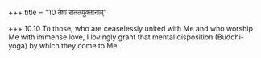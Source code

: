 +++
title = "10 तेषां सततयुक्तानाम्"

+++
10.10 To those, who are ceaselessly united with Me and who worship Me
with immense love, I lovingly grant that mental disposition
(Buddhi-yoga) by which they come to Me.
